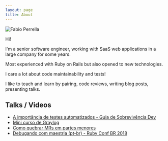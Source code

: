 ```yaml
---
layout: page
title: About
---
```


![Fabio Perrella](../images/fabioperrella_small.JPG)

Hi!

I'm a senior software engineer, working with SaaS web applications in a large company for some years.

Most experienced with Ruby on Rails but also opened to new technologies.

I care a lot about code maintainability and tests!

I like to teach and learn by pairing, code reviews, writing blog posts, presenting talks.


## Talks / Videos

- [A importância de testes automatizados - Guia de Sobrevivência Dev](https://www.youtube.com/watch?v=-8HkIVIl454)
- [Mini curso de Graylog](https://www.youtube.com/watch?v=CcmAyWSWez4)
- [Como quebrar MRs em partes menores](https://www.youtube.com/watch?v=umXLpIlldXs)
- [Debugando com maestria (pt-br) - Ruby Conf BR 2018](https://www.pscp.tv/w/1OyKAykNLpbKb)
